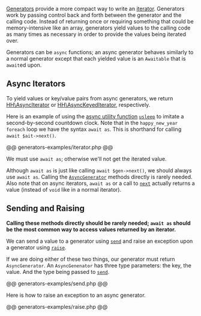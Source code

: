 [Generators](http://php.net/manual/en/language.generators.overview.php) provide a more compact way to write an
[iterator](http://php.net/manual/en/language.oop5.iterations.php). Generators work by passing control back and forth between the
generator and the calling code. Instead of returning once or requiring something that could be memory-intensive like an array, generators
yield values to the calling code as many times as necessary in order to provide the values being iterated over.

Generators can be `async` functions; an async generator behaves similarly to a normal generator except that each yielded value is an
`Awaitable` that is `await`ed upon.

## Async Iterators

To yield values or key/value pairs from async generators, we return [HH\AsyncIterator](/hack/reference/interface/HH.AsyncIterator/) or
[HH\AsyncKeyedIterator](/hack/reference/interface/HH.AsyncKeyedIterator/), respectively.

Here is an example of using the [async utility function](../asynchronous-operations/utility-functions.md)
[`usleep`](/hack/reference/function/HH.Asio.usleep/) to imitate a second-by-second countdown clock. Note that in the
`happy_new_year` `foreach` loop we have the syntax `await as`. This is shorthand for calling `await $ait->next()`.

@@ generators-examples/iterator.php @@

We must use `await as`; otherwise we'll not get the iterated value.

Although `await as` is just like calling `await $gen->next()`, we should always use `await as`. Calling the
[`AsyncGenerator`](/hack/reference/class/HH.AsyncGenerator/) methods directly is rarely needed. Also note that on async iterators,
`await as` or a call to [`next`](/hack/reference/class/HH.AsyncGenerator/next/) actually returns a value (instead of `void` like in a normal iterator).

## Sending and Raising

**Calling these methods directly should be rarely needed; `await as` should be the most common way to access values returned by an iterator.**

We can send a value to a generator using [`send`](/hack/reference/class/HH.AsyncGenerator/send/) and raise an exception upon a
generator using [`raise`](/hack/reference/class/HH.AsyncGenerator/raise/).

If we are doing either of these two things, our generator must return `AsyncGenerator`. An `AsyncGenenator` has three type
parameters: the key, the value. And the type being passed to [`send`](/hack/reference/class/HH.AsyncGenerator/send/).

@@ generators-examples/send.php @@

Here is how to raise an exception to an async generator.

@@ generators-examples/raise.php @@

